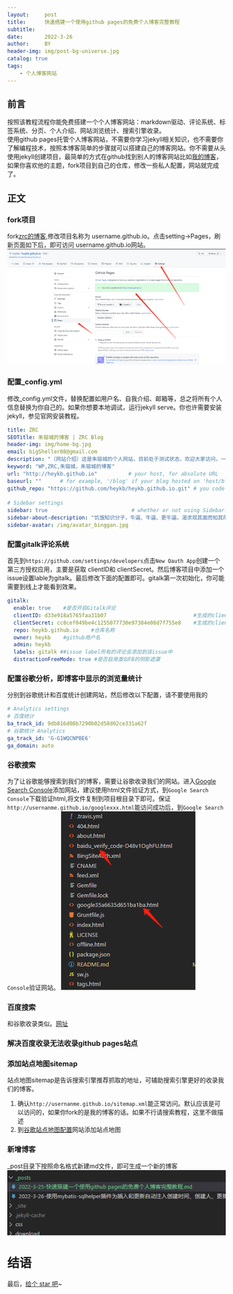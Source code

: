 ```yaml
---
layout:     post
title:      快速搭建一个使用github pages的免费个人博客完整教程 
subtitle:   
date:       2022-3-26
author:     BY
header-img: img/post-bg-universe.jpg
catalog: true
tags:
    - 个人博客网站
---
```



## 前言
按照该教程流程你能免费搭建一个个人博客网站：markdown驱动、评论系统、标签系统、分页、个人介绍、网站浏览统计、搜索引擎收录。<br>
使用github pages托管个人博客网站，不需要你学习jekyll相关知识，也不需要你了解编程技术，按照本博客简单的步骤就可以搭建自己的博客网站。你不需要从头使用jekyll创建项目，最简单的方式在github找到别人的博客网站比如[我的博客](https://github.com/heykb/heykb.github.io)，如果你喜欢他的主题，fork项目到自己的仓库，修改一些私人配置，网站就完成了。


## 正文

### fork项目
fork[zrc的博客](https://github.com/heykb/heykb.github.io),修改项目名称为 username.github.io。点击setting->Pages，刷新页面如下后，即可访问
username.github.io网站。
![](/img/2022-03-28-10-20-27.png)

### 配置_config.yml
修改_config.yml文件，替换配置如用户名、自我介绍、邮箱等，总之将所有个人信息替换为你自己的。如果你想要本地调试，运行jekyll serve。你也许需要安装jekyll，参见官网安装教程。
~~~yml
title: ZRC
SEOTitle: 朱镕城的博客 | ZRC Blog
header-img: img/home-bg.jpg
email: bigSheller08@gmail.com
description: "（网站介绍）这是朱镕城的个人网站，目前处于测试状态，欢迎大家访问，一起交流学习."
keyword: "WP,ZRC,朱镕城，朱镕城的博客"
url: "http://heykb.github.io"          # your host, for absolute URL
baseurl: ""      # for example, '/blog' if your blog hosted on 'host/blog'
github_repo: "https://github.com/heykb/heykb.github.io.git" # you code repository

# Sidebar settings
sidebar: true                           # whether or not using Sidebar.
sidebar-about-description: "饥饿知识分子，牛逼、牛逼、更牛逼。渴求观其面而知其所以然境界而不得，一人弱而集体强，故求知于open network。我们做朋友吧"
sidebar-avatar: /img/avatar_binggan.jpg 
~~~

### 配置gitalk评论系统
首先到```https://github.com/settings/developers```点击```New Oauth App```创建一个第三方授权应用，主要是获取 clientID和 clientSecret。然后博客项目中添加一个issue设置lable为gitalk。最后修改下面的配置即可。gitalk第一次初始化，你可能需要到线上才能看到效果。
~~~yml
gitalk:
  enable: true    #是否开启Gitalk评论
  clientID: d33e918a5765faa31b07                            #生成的clientID
  clientSecret: cc8cef049be4c1255077730e97384e08d7f755e8    #生成的clientSecret
  repo: heykb.github.io    #仓库名称
  owner: heykb    #github用户名
  admin: heykb
  labels: gitalk ##issue label所有的评论会添加到该issue中
  distractionFreeMode: true #是否启用类似FB的阴影遮罩
~~~
### 配置谷歌分析，即博客中显示的浏览量统计
分别到谷歌统计和百度统计创建网站，然后修改以下配置，请不要使用我的
~~~yml
# Analytics settings
# 百度统计
ba_track_id: 9db816d08b7290b02d58d02ce331a62f
# 谷歌统计 Analytics
ga_track_id: 'G-G1WQCNPBE6'            
ga_domain: auto 
~~~
### 谷歌搜索
为了让谷歌能够搜索到我们的博客，需要让谷歌收录我们的网站。进入[Google Search Console](https://search.google.com/search-console/welcome)添加网站，建议使用html文件验证方式，到```Google Search Console```下载验证html,将文件复制到项目根目录下即可。保证```http://usernanme.github.io/googlexxx.html```能访问成功后，到```Google Search Console```验证网站。
![](/img/2022-03-28-10-46-41.png)

### 百度搜索
和谷歌收录类似。[网址](https://ziyuan.baidu.com/https/index)
### 解决百度收录无法收录github pages站点


### 添加站点地图sitemap
站点地图sitemap是告诉搜索引擎推荐抓取的地址，可辅助搜索引擎更好的收录我们的博客。
1. 确认```http://usernanme.github.io/sitemap.xml```能正常访问。默认应该是可以访问的，如果你fork的是我的博客的话。如果不行请搜索教程，这里不做描述
2. 到[谷歌站点地图配置](https://search.google.com/search-console/sitemaps)网站添加站点地图
### 新增博客
_post目录下按照命名格式新建md文件，即可生成一个新的博客
![](/img/2022-03-28-11-09-29.png)


# 结语

最后，[给个 star 吧](https://github.com/heykb/heykb.github.io)~
